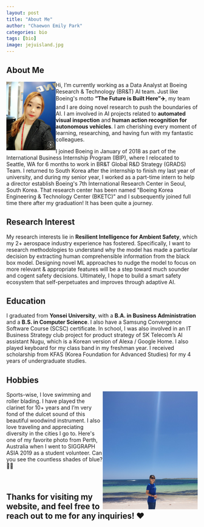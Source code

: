 ```yaml
---
layout: post
title: "About Me"
author: "Chaewon Emily Park"
categories: bio
tags: [bio]
image: jejuisland.jpg
---
```

## About Me

<img align="left" src="../assets/img/profile.jpg" width="130" height="180"> 

Hi, I’m currently working as a Data Analyst at Boeing Research & Technology (BR&T) AI team. 
Just like Boeing's motto **“The Future is Built Here”✈️**, my team and I are doing novel research to push the boundaries of AI.  I am involved in AI projects related to **automated visual inspection** and **human action recognition for autonomous vehicles**. I am cherishing every moment of learning, researching, and having fun with my fantastic colleagues.

I joined Boeing in January of 2018 as part of the International Business Internship Program (IBIP), where I relocated to Seattle, WA for 6 months to work in BR&T Global R&D Strategy (GRADS) Team. I returned to South Korea after the internship to finish my last year of university, and during my senior year, I worked as a part-time intern to help a director establish Boeing's 7th International Research Center in Seoul, South Korea. That research center has been named "Boeing Korea Engineering & Technology Center (BKETC)" and I subsequently joined full time there after my graduation! It has been quite a journey.  


## Research Interest

My research interests lie in **Resilient Intelligence for Ambient Safety**, which my 2+ aerospace industry experience has fostered. Specifically, I want to research methodologies to understand why the model has made a particular decision by extracting human comprehensible information from the black box model. Designing novel ML approaches to nudge the model to focus on more relevant & appropriate features will be a step toward much sounder and cogent safety decisions. Ultimately, I hope to build a smart safety ecosystem that self-perpetuates and improves through adaptive AI.

## Education

I graduated from **Yonsei University**, with a **B.A. in Business Administration** and a **B.S. in Computer Science**. I also have a Samsung Convergence Software Course (SCSC) certificate. In school, I was also involved in an IT Business Strategy club project for product strategy of SK Telecom’s AI assistant Nugu, which is a Korean version of Alexa / Google Home. I also played keyboard for my class band in my freshman year. I received scholarship from KFAS (Korea Foundation for Advanced Studies) for my 4 years of undergraduate studies. 

## Hobbies

<img align="right" src="../assets/img/perth.jpg" width="250" height="310"> 

Sports-wise, I love swimming and roller blading. I have played the clarinet for 10+ years and I’m very fond of the dulcet sound of this beautiful woodwind instrument. I also love traveling and appreciating diversity in the cities I go to. Here's one of my favorite photo from Perth, Australia when I went to SIGGRAPH ASIA 2019 as a student volunteer. Can you see the countless shades of blue? 🌊🌊

<br/>

## Thanks for visiting my website, and feel free to reach out to me for any inquiries! ❤️
